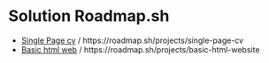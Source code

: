 <h1 style="text-align= center">Solution Roadmap.sh</h1>

<ul>
  <li><a href="https://github.com/Lordwalker11/roadmap.sh-solution/blob/main/Single%20page%20cv">Single Page cv</a> / https://roadmap.sh/projects/single-page-cv </li>
  <li><a href="https://github.com/Lordwalker11/roadmap.sh-solution/tree/main/basic%20html%20website">Basic html web</a> / https://roadmap.sh/projects/basic-html-website</li>
</ul>
